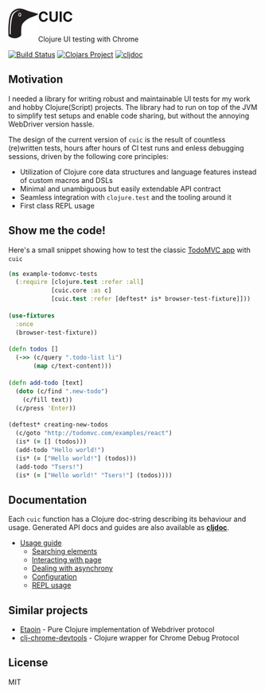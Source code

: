 # <img src="kuikka.svg" align="left" width="60" height="60"> CUIC

Clojure UI testing with Chrome

[![Build Status](https://img.shields.io/travis/milankinen/cuic/master.svg?style=flat-square)](https://travis-ci.org/milankinen/cuic)
[![Clojars Project](https://img.shields.io/clojars/v/cuic.svg?style=flat-square)](https://clojars.org/cuic)
[![cljdoc](https://img.shields.io/badge/cljdoc-latest-blue?style=flat-square)](https://cljdoc.org/d/cuic/cuic/CURRENT)

## Motivation

I needed a library for writing robust and maintainable UI tests for my work 
and hobby Clojure(Script) projects. The library had to run on top of the 
JVM to simplify test setups and enable code sharing, but without the 
annoying WebDriver version hassle. 

The design of the current version of `cuic` is the result of countless 
(re)written tests, hours after hours of CI test runs and enless debugging
sessions, driven by the following core principles:

  * Utilization of Clojure core data structures and language features 
    instead of custom macros and DSLs
  * Minimal and unambiguous but easily extendable API contract 
  * Seamless integration with `clojure.test` and the tooling around it
  * First class REPL usage

## Show me the code!

Here's a small snippet showing how to test the classic
[TodoMVC app](http://todomvc.com/examples/react) with `cuic`

```clojure 
(ns example-todomvc-tests
  (:require [clojure.test :refer :all]
            [cuic.core :as c]
            [cuic.test :refer [deftest* is* browser-test-fixture]]))

(use-fixtures
  :once
  (browser-test-fixture))

(defn todos []
  (->> (c/query ".todo-list li")
       (map c/text-content)))

(defn add-todo [text]
  (doto (c/find ".new-todo")
    (c/fill text))
  (c/press 'Enter))

(deftest* creating-new-todos
  (c/goto "http://todomvc.com/examples/react")
  (is* (= [] (todos)))
  (add-todo "Hello world!")
  (is* (= ["Hello world!"] (todos)))
  (add-todo "Tsers!")
  (is* (= ["Hello world!" "Tsers!"] (todos))))
```

## Documentation

Each `cuic` function has a Clojure doc-string describing its behaviour and usage. 
Generated API docs and guides are also available as **[cljdoc](https://cljdoc.org/d/cuic/cuic)**.

* [Usage guide](https://cljdoc.org/d/cuic/cuic/CURRENT/doc/usage)
    * [Searching elements](https://cljdoc.org/d/cuic/cuic/CURRENT/doc/usage/searching-elements)
    * [Interacting with page](https://cljdoc.org/d/cuic/cuic/CURRENT/doc/usage/interacting-with-page)
    * [Dealing with asynchrony](https://cljdoc.org/d/cuic/cuic/CURRENT/doc/usage/dealing-with-asynchrony)
    * [Configuration](https://cljdoc.org/d/cuic/cuic/CURRENT/doc/usage/configuration)
    * [REPL usage](https://cljdoc.org/d/cuic/cuic/CURRENT/doc/usage/repl-usage)

## Similar projects

* [Etaoin](https://github.com/igrishaev/etaoin) - Pure Clojure implementation of Webdriver protocol
* [clj-chrome-devtools](https://github.com/tatut/clj-chrome-devtools) - Clojure wrapper for Chrome Debug Protocol

## License

MIT
